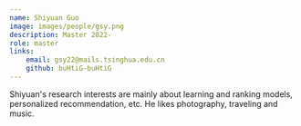 ```yaml
---
name: Shiyuan Guo  
image: images/people/gsy.png  
description: Master 2022-  
role: master  
links:
    email: gsy22@mails.tsinghua.edu.cn  
    github: buHtiG-buHtiG  
--- 
```


Shiyuan's research interests are mainly about learning and ranking models, personalized recommendation, etc. He likes photography, traveling and music.